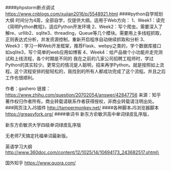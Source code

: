 ####phpstorm断点调试
https://www.cnblogs.com/xujian2016/p/5548921.html
####python自学规划大纲
时间分为4周，全部自学，仅提供大纲。适用于Web方向：
1、Week1：读完《简明Python教程》，适应Python开发环境
2、Week2：写个爬虫，需要深入了解re、urllib2、sqlite3、threading，Queue等几个模块。需要用上多线程抓取，正则表达式分析，并发资源控制，重新开启程序自动继续抓取和分析
3、Week3：学习一种Web开发框架，推荐Flask、webpy之类的，学个数据库接口如sqlite3，写个简单的web应用如博客
4、Week4：给产品做个小功能并走完测试和上线流程，各个时期是不同的
我在之前的几家公司招聘工程师时，学过Python的其实较少。更常见的情况是人聪明，招来再学Python。就是按照如上流程。这个流程安排的挺轻松的，我找到的所有人都成功完成了这个流程。并且之后工作也很顺利。


作者：gashero
链接：https://www.zhihu.com/question/20702054/answer/42847756
来源：知乎
著作权归作者所有。商业转载请联系作者获得授权，非商业转载请注明出处。
###网页注入JS插件
http://tampermonkey.net/
####各种脚本JS浏览器脚本
https://greasyfork.org/
####单词书
新东方俞敏洪高中单词绿皮乱序版，

新东方俞敏洪大学四级单词绿皮乱序版

无老师7天搞定托福单词最新版。

英语学习大纲
http://www.360doc.com/content/12/1025/14/10694173_243682517.shtml\

国外知乎
https://www.quora.com/